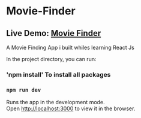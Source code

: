 # Movie-Finder

## Live Demo: [Movie Finder](https://movie-finder-gaz.netlify.app/)

A Movie Finding App i built whiles learning React Js


In the project directory, you can run:

### 'npm install' To install all packages <br/>

### `npm run dev`

Runs the app in the development mode.<br />
Open [http://localhost:3000](http://localhost:3000) to view it in the browser.
